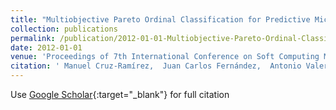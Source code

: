 ```yaml
---
title: "Multiobjective Pareto Ordinal Classification for Predictive Microbiology"
collection: publications
permalink: /publication/2012-01-01-Multiobjective-Pareto-Ordinal-Classification-for-Predictive-Microbiology
date: 2012-01-01
venue: 'Proceedings of 7th International Conference on Soft Computing Models in Industrial and Environmental Applications (SOCO&apos;12)'
citation: ' Manuel Cruz-Ramírez,  Juan Carlos Fernández,  Antonio Valero,  Pedro Antonio Gutiérrez,  César Hervás-Martínez, &quot;Multiobjective Pareto Ordinal Classification for Predictive Microbiology.&quot; Proceedings of 7th International Conference on Soft Computing Models in Industrial and Environmental Applications (SOCO&amp;apos;12), Vol. 188, 2012, pp. 153-162.'
---
```

Use [Google Scholar](https://scholar.google.com/scholar?q=Multiobjective+Pareto+Ordinal+Classification+for+Predictive+Microbiology){:target="_blank"} for full citation